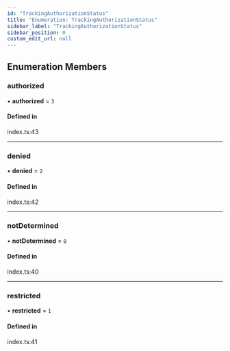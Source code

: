 ```yaml
---
id: "TrackingAuthorizationStatus"
title: "Enumeration: TrackingAuthorizationStatus"
sidebar_label: "TrackingAuthorizationStatus"
sidebar_position: 0
custom_edit_url: null
---
```


## Enumeration Members

### authorized

• **authorized** = ``3``

#### Defined in

index.ts:43

___

### denied

• **denied** = ``2``

#### Defined in

index.ts:42

___

### notDetermined

• **notDetermined** = ``0``

#### Defined in

index.ts:40

___

### restricted

• **restricted** = ``1``

#### Defined in

index.ts:41
